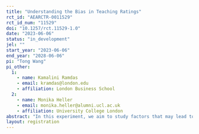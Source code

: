 ```yaml
---
title: "Understanding the Bias in Teaching Ratings"
rct_id: "AEARCTR-0011529"
rct_id_num: "11529"
doi: "10.1257/rct.11529-1.0"
date: "2023-06-06"
status: "in_development"
jel: ""
start_year: "2023-06-06"
end_year: "2028-06-06"
pi: "Tong Wang"
pi_other:
  1:
    - name: Kamalini Ramdas
    - email: kramdas@london.edu
    - affiliation: London Business School
  2:
    - name: Monika Heller
    - email: monika.heller@alumni.ucl.ac.uk
    - affiliation: University College London
abstract: "In this experiment, we aim to study factors that may lead to bias in teaching ratings."
layout: registration
---
```


